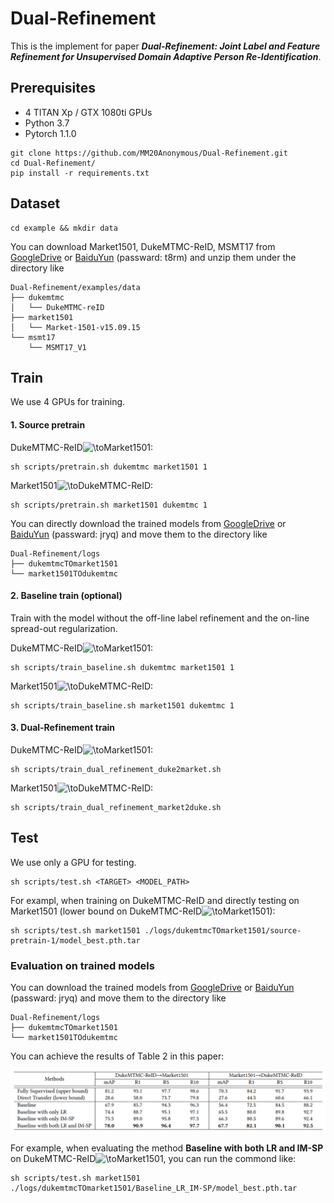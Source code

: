 # Dual-Refinement
This is the implement for paper ***Dual-Refinement: Joint Label and Feature Refinement for Unsupervised Domain Adaptive Person Re-Identification***.


## Prerequisites

 - 4 TITAN Xp / GTX 1080ti GPUs
 - Python 3.7
 - Pytorch 1.1.0
 
```shell
git clone https://github.com/MM20Anonymous/Dual-Refinement.git
cd Dual-Refinement/
pip install -r requirements.txt
```

## Dataset

```shell
cd example && mkdir data 
```

You can download Market1501, DukeMTMC-ReID, MSMT17 from [GoogleDrive](https://drive.google.com/drive/folders/1vY3lvYgSfAbN8IEDeiNRJScENRKW7Xmk?usp=sharing)   or [BaiduYun](https://pan.baidu.com/s/1nyeaGow0luob-YJ9lsdraA) (passward: t8rm) and unzip them under the directory like

```
Dual-Refinement/examples/data
├── dukemtmc
│   └── DukeMTMC-reID
├── market1501
│   └── Market-1501-v15.09.15
└── msmt17
    └── MSMT17_V1
```
## Train
We use 4 GPUs for training.
#### 1. Source pretrain
DukeMTMC-ReID<img src="https://latex.codecogs.com/gif.latex?\to" title="\to" />Market1501:
```shell
sh scripts/pretrain.sh dukemtmc market1501 1
```
Market1501<img src="https://latex.codecogs.com/gif.latex?\to" title="\to" />DukeMTMC-ReID:
```shell
sh scripts/pretrain.sh market1501 dukemtmc 1
```
You can directly download the trained models from [GoogleDrive](https://drive.google.com/drive/folders/1vY3lvYgSfAbN8IEDeiNRJScENRKW7Xmk?usp=sharing)   or [BaiduYun](https://pan.baidu.com/s/1L4KAU37a4H50AvRUqmVq5A) (passward: jryq) and move them to the directory like

```
Dual-Refinement/logs
├── dukemtmcTOmarket1501
└── market1501TOdukemtmc
```
#### 2. Baseline train (optional)
Train with the model without the off-line label refinement and the on-line spread-out regularization.

DukeMTMC-ReID<img src="https://latex.codecogs.com/gif.latex?\to" title="\to" />Market1501:
```shell
sh scripts/train_baseline.sh dukemtmc market1501 1
```
Market1501<img src="https://latex.codecogs.com/gif.latex?\to" title="\to" />DukeMTMC-ReID:
```shell
sh scripts/train_baseline.sh market1501 dukemtmc 1
```
#### 3. Dual-Refinement train
DukeMTMC-ReID<img src="https://latex.codecogs.com/gif.latex?\to" title="\to" />Market1501:
```shell
sh scripts/train_dual_refinement_duke2market.sh
```
Market1501<img src="https://latex.codecogs.com/gif.latex?\to" title="\to" />DukeMTMC-ReID:
```shell
sh scripts/train_dual_refinement_market2duke.sh
```

## Test
We use only a GPU for testing.
```shell
sh scripts/test.sh <TARGET> <MODEL_PATH>
```
For exampl, when training on DukeMTMC-ReID and directly testing on Market1501 (lower bound on DukeMTMC-ReID<img src="https://latex.codecogs.com/gif.latex?\to" title="\to" />Market1501):
```shell
sh scripts/test.sh market1501 ./logs/dukemtmcTOmarket1501/source-pretrain-1/model_best.pth.tar
```
### Evaluation on trained models
You can download the trained models from [GoogleDrive](https://drive.google.com/drive/folders/1vY3lvYgSfAbN8IEDeiNRJScENRKW7Xmk?usp=sharing)   or [BaiduYun](https://pan.baidu.com/s/1L4KAU37a4H50AvRUqmVq5A) (passward: jryq) and move them to the directory like

```
Dual-Refinement/logs
├── dukemtmcTOmarket1501
└── market1501TOdukemtmc
```
You can achieve the results of Table 2 in this paper:

![results](figs/results.png)

For example, when evaluating the method **Baseline with both LR and IM-SP**  on DukeMTMC-ReID<img src="https://latex.codecogs.com/gif.latex?\to" title="\to" />Market1501, you can run the commond like:

```shell
sh scripts/test.sh market1501 ./logs/dukemtmcTOmarket1501/Baseline_LR_IM-SP/model_best.pth.tar
```

